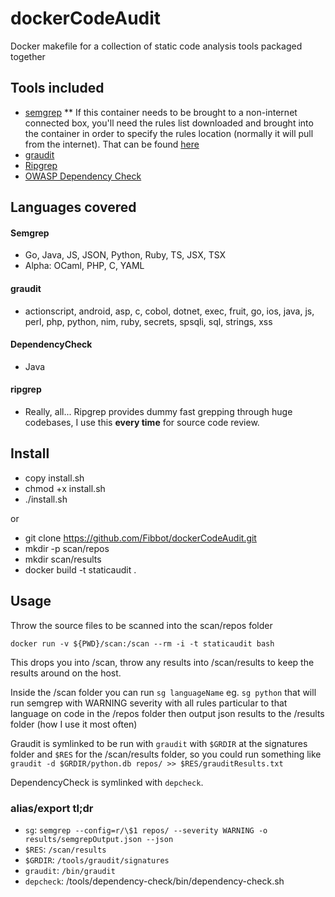 # dockerCodeAudit
Docker makefile for a collection of static code analysis tools packaged together

## Tools included
* [semgrep](https://github.com/returntocorp/semgrep)
** If this container needs to be brought to a non-internet connected box, you'll need the rules list downloaded and brought into the container in order to specify the rules location (normally it will pull from the internet). That can be found [here](https://github.com/returntocorp/semgrep-rules)
* [graudit](https://github.com/wireghoul/graudit)
* [Ripgrep](https://github.com/BurntSushi/ripgrep)
* [OWASP Dependency Check](https://github.com/jeremylong/DependencyCheck)

## Languages covered
#### Semgrep
* Go, Java, JS, JSON, Python, Ruby, TS, JSX, TSX
* Alpha: OCaml, PHP, C, YAML
#### graudit
* actionscript, android, asp, c, cobol, dotnet, exec, fruit, go, ios, java, js, perl, php, python, nim, ruby, secrets, spsqli, sql, strings, xss
#### DependencyCheck
* Java
#### ripgrep
* Really, all... Ripgrep provides dummy fast grepping through huge codebases, I use this **every time** for source code review.

## Install
* copy install.sh
* chmod +x install.sh
* ./install.sh

or 

* git clone https://github.com/Fibbot/dockerCodeAudit.git
* mkdir -p scan/repos
* mkdir scan/results
* docker build -t staticaudit .

## Usage

Throw the source files to be scanned into the scan/repos folder

`docker run -v ${PWD}/scan:/scan --rm -i -t staticaudit bash`

This drops you into /scan, throw any results into /scan/results to keep the results around on the host.

Inside the /scan folder you can run `sg languageName` eg. `sg python` that will run semgrep with WARNING severity with all rules particular to that language on code in the /repos folder then output json results to the /results folder (how I use it most often)

Graudit is symlinked to be run with `graudit` with `$GRDIR` at the signatures folder and `$RES` for the /scan/results folder, so you could run something like `graudit -d $GRDIR/python.db repos/ >> $RES/grauditResults.txt`

DependencyCheck is symlinked with `depcheck`.

### alias/export tl;dr
* `sg`: `semgrep --config=r/\$1 repos/ --severity WARNING -o results/semgrepOutput.json --json`
* `$RES`: `/scan/results`
* `$GRDIR`: `/tools/graudit/signatures`
* `graudit`: `/bin/graudit`
* `depcheck`: /tools/dependency-check/bin/dependency-check.sh
